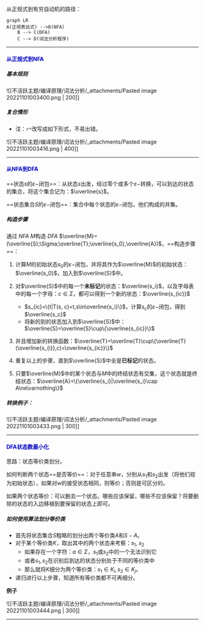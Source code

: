

从正规式到有穷自动机的路径：

```mermaid
graph LR
A(正规表达式) -->B(NFA)
    B --> C(DFA)
    C --> D(词法分析程序)
```

---



#### <span style="color:#0202c0;">从正规式到NFA</span>

##### 基本规则

![[不活跃主题/编译原理/词法分析/_attachments/Pasted image 20221101003400.png | 200]]



##### 复合情形

- 注：`r*`改写成如下形式，不易出错。

![[不活跃主题/编译原理/词法分析/_attachments/Pasted image 20221101003416.png | 400]]

---



#### <span style="color:#0202c0;">从NFA到DFA</span>

==状态$s$的$\varepsilon-$闭包==：从状态$s$出发，经过零个或多个$\varepsilon-$转换，可以到达的状态的集合，将这个集合记为：$\overline{s}$。

==状态集合$S$的$\varepsilon-$闭包==：集合中每个状态的$\varepsilon-$闭包，他们构成的并集。



##### 构造步骤

通过 _NFA_ $M$构造 _DFA_ $\overline{M}=(\overline{S};\Sigma;\overline{T};\overline{s_0},\overline{A})$，==构造步骤==：

1. 计算$M$的初始状态$s_0$的$\varepsilon-$闭包，并将其作为$\overline{M}$的初始状态：$\overline{s_0}$，加入到$\overline{S}$中。
2. 对$\overline{S}$中的每一个**未标记**的状态：$\overline{s_i}$，以及字母表中的每一个字母：$c\in\Sigma$，都可以得到一个新的状态：$\overline{s_{ic}}$
   - $s_{ic}=\{t|T(s, c)=t,s\in\overline{s_i}\}$，计算$s_c$的$\varepsilon-$闭包，得到$\overline{s_c}$
   - 将新的到的状态加入到$\overline{S}$中：$\overline{S}=\overline{S}\cup\{\overline{s_{ic}}\}$

3. 并且增加新的转换函数：$\overline{T}=\overline{T}\cup\{\overline{T}(\overline{s_{i}},c)=\overline{s_{ic}}\}$
4. 重复以上的步骤，直到$\overline{S}$中全是**已标记**的状态。
5. 只要$\overline{M}$中的某个状态与$M$中的终结状态有交集，这个状态就是终结状态：$\overline{A}=\{\overline{s_i}|\overline{s_i}\cap A\ne\varnothing\}$



##### 转换例子：

![[不活跃主题/编译原理/词法分析/_attachments/Pasted image 20221101003433.png | 300]]

---



#### <span style="color:#0202c0;">DFA状态数最小化</span>

思路：状态等价类划分。

如何判断两个状态==是否等价==：对于任意串$w$，分别从$s_1$和$s_2$出发（将他们视为初始状态），如果对$w$的接受状态相同，则等价；否则是可区分的。

如果两个状态等价：可以删去一个状态。哪些应该保留，哪些不应该保留？将要删除的状态的入边移植到要保留的状态上即可。

##### 如何使用算法划分等价类

- 首先将状态集合$S$粗略的划分出两个等价类$A$和$S-A$。
- 对于某个等价类$K$，取出其中的两个状态来考察：$s_1,\;s_2$
  - 如果存在一个字符：$a\in\Sigma$，$s_1$或$s_2$中的一个无法识别它
  - 或者$s_1,s_2$在识别后到达的状态分别处于不同的等价类中
  - 那么就将$K$细分为两个等价类：$s_1\in K_i,s_2\in K_j$。
- 递归进行以上步骤，知道所有等价类都不可再细分。

**例子**

![[不活跃主题/编译原理/词法分析/_attachments/Pasted image 20221101003444.png | 300]]

---

